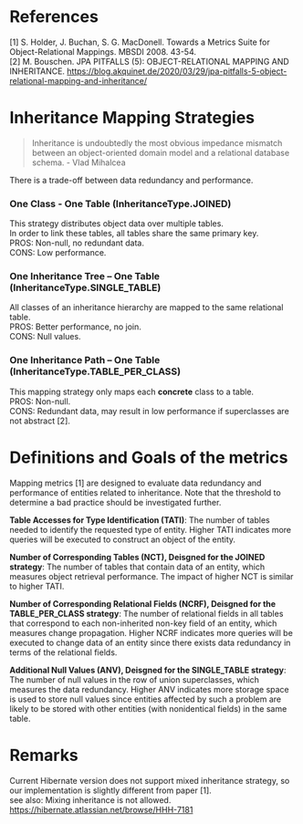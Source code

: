 # References
[1] S. Holder, J. Buchan, S. G. MacDonell. Towards a Metrics Suite for Object-Relational Mappings. MBSDI 2008. 43-54.     
[2] M. Bouschen. JPA PITFALLS (5): OBJECT-RELATIONAL MAPPING AND INHERITANCE. https://blog.akquinet.de/2020/03/29/jpa-pitfalls-5-object-relational-mapping-and-inheritance/

# Inheritance Mapping Strategies
>Inheritance is undoubtedly the most obvious impedance mismatch between an object-oriented domain model and a relational database schema.   - Vlad Mihalcea

There is a trade-off between data redundancy and performance. 

   ### One Class - One Table (InheritanceType.JOINED)
This strategy distributes object data over multiple tables.    
In order to link these tables, all tables share the same primary key.    
PROS: Non-null, no redundant data.    
CONS: Low performance.    


   ### One Inheritance Tree – One Table (InheritanceType.SINGLE_TABLE)
All classes of an inheritance hierarchy are mapped to the same relational table.      
PROS: Better performance, no join.      
CONS: Null values.     

   ### One Inheritance Path – One Table (InheritanceType.TABLE_PER_CLASS)
This mapping strategy only maps each **concrete** class to a table.    
PROS: Non-null.    
CONS: Redundant data, may result in low performance if superclasses are not abstract [2].     

# Definitions and Goals of the metrics  
Mapping metrics [1] are designed to evaluate data redundancy and performance of entities related to inheritance. Note that the threshold to determine a bad practice should be investigated further.      

**Table Accesses for Type Identification (TATI)**: The number of tables needed to identify the requested type of entity. Higher TATI indicates more queries will be executed to construct an object of the entity.    

**Number of Corresponding Tables (NCT), Deisgned for the JOINED strategy**: The number of tables that contain data of an entity, which measures object retrieval performance. The impact of higher NCT is similar to higher TATI.

**Number of Corresponding Relational Fields (NCRF), Deisgned for the TABLE_PER_CLASS strategy**: The number of relational fields in all tables that correspond to each non-inherited non-key field of an entity, which measures change propagation.  Higher NCRF indicates more queries will be executed to change data of an entity since there exists data redundancy in terms of the relational fields.

**Additional Null Values (ANV), Deisgned for the SINGLE_TABLE strategy**: The number of null values in the row of union superclasses, which measures the data redundancy. Higher ANV indicates more storage space is used to store null values since entities affected by such a problem are likely to be stored with other entities (with nonidentical fields) in the same table.          

# Remarks

Current Hibernate version does not support mixed inheritance strategy, so our implementation is slightly different from paper [1].      
see also: Mixing inheritance is not allowed. https://hibernate.atlassian.net/browse/HHH-7181